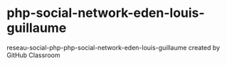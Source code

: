 # php-social-network-eden-louis-guillaume
reseau-social-php-php-social-network-eden-louis-guillaume created by GitHub Classroom
